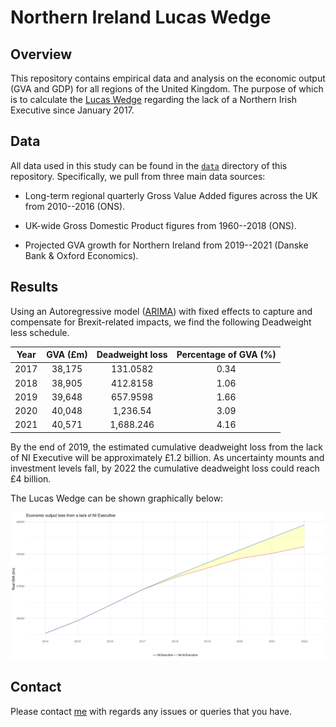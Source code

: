 # Northern Ireland Lucas Wedge

## Overview

This repository contains empirical data and analysis on the economic output (GVA and GDP) for all regions of the United Kingdom. The purpose of which is to calculate the [Lucas Wedge](https://en.wikipedia.org/wiki/Lucas_wedge) regarding the lack of a Northern Irish Executive since January 2017.

## Data

All data used in this study can be found in the [`data`](https://github.com/cbi-ni/ni-lucas-wedge/tree/master/data) directory of this repository. Specifically, we pull from three main data sources:

- Long-term regional quarterly Gross Value Added figures across the UK from 2010--2016 (ONS).

- UK-wide Gross Domestic Product figures from 1960--2018 (ONS).

- Projected GVA growth for Northern Ireland from 2019--2021 (Danske Bank & Oxford Economics).

## Results

Using an Autoregressive model ([ARIMA](https://en.wikipedia.org/wiki/Autoregressive_integrated_moving_average)) with fixed effects to capture and compensate for Brexit-related impacts, we find the following Deadweight less schedule.

| Year | GVA (£m) | Deadweight loss | Percentage of GVA (%) |
|:----:|:--------:|:---------------:|:---------------------:|
| 2017 |  38,175  |     131.0582    |          0.34         |
| 2018 |  38,905  |     412.8158    |          1.06         |
| 2019 |  39,648  |     657.9598    |          1.66         |
| 2020 |  40,048  |     1,236.54    |          3.09         |
| 2021 |  40,571  |    1,688.246    |          4.16         |

By the end of 2019, the estimated cumulative deadweight loss from the lack of NI Executive will be approximately £1.2 billion. As uncertainty mounts and investment levels fall, by 2022 the cumulative deadweight loss could reach £4 billion.

The Lucas Wedge can be shown graphically below:

<img src="https://raw.githubusercontent.com/cbi-ni/ni-lucas-wedge/master/images/deadweight-loss-plot.png" align="center" />

## Contact

Please contact [me](mailto:sims.owen@gmail.com) with regards any issues or queries that you have.
